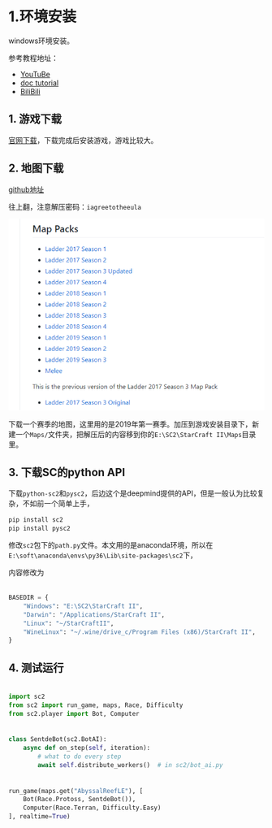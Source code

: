 # 1.环境安装

windows环境安装。

参考教程地址：
- [YouTuBe](https://www.youtube.com/watch?v=v3LJ6VvpfgI&list=PLQVvvaa0QuDcT3tPehHdisGMc8TInNqdq)
- [doc tutorial](https://pythonprogramming.net/starcraft-ii-ai-python-sc2-tutorial/)
- [BiliBili](https://www.bilibili.com/video/BV1uv411q7jR?from=search&seid=4612749856828866356)

## 1. 游戏下载

[官网下载](https://starcraft2.com/)，下载完成后安装游戏，游戏比较大。

## 2. 地图下载

[github地址](https://github.com/Blizzard/s2client-proto#downloads)

往上翻，注意解压密码：`iagreetotheeula`

![](img/2020-07-24-22-48-03.png)

下载一个赛季的地图，这里用的是2019年第一赛季。加压到游戏安装目录下，新建一个`Maps/`文件夹，把解压后的内容移到你的`E:\SC2\StarCraft II\Maps`目录里。

## 3. 下载SC的python API

下载`python-sc2`和`pysc2`，后边这个是deepmind提供的API，但是一般认为比较复杂，不如前一个简单上手，

```bash
pip install sc2
pip install pysc2
```

修改`sc2`包下的`path.py`文件。本文用的是anaconda环境，所以在`E:\soft\anaconda\envs\py36\Lib\site-packages\sc2`下，

内容修改为

```python

BASEDIR = {
    "Windows": "E:\SC2\StarCraft II",
    "Darwin": "/Applications/StarCraft II",
    "Linux": "~/StarCraftII",
    "WineLinux": "~/.wine/drive_c/Program Files (x86)/StarCraft II",
}
```

## 4. 测试运行

```python

import sc2
from sc2 import run_game, maps, Race, Difficulty
from sc2.player import Bot, Computer


class SentdeBot(sc2.BotAI):
    async def on_step(self, iteration):
        # what to do every step
        await self.distribute_workers()  # in sc2/bot_ai.py


run_game(maps.get("AbyssalReefLE"), [
    Bot(Race.Protoss, SentdeBot()),
    Computer(Race.Terran, Difficulty.Easy)
], realtime=True)

```